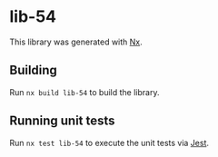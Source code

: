 # lib-54

This library was generated with [Nx](https://nx.dev).

## Building

Run `nx build lib-54` to build the library.

## Running unit tests

Run `nx test lib-54` to execute the unit tests via [Jest](https://jestjs.io).
